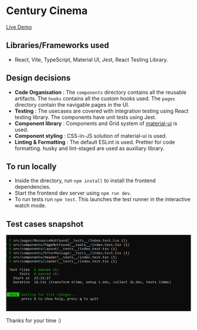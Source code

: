 # Century Cinema
[Live Demo](https://century-cinema.vercel.app/ 'century Cinema')

## Libraries/Frameworks used

-  React, Vite, TypeScript, Material UI, Jest, React Testing Library.

## Design decisions

-  **Code Organisation** : The `components` directory contains all the reusable artifacts. The `hooks` contains all the custom hooks used. The `pages` directory contain the navigable pages in the UI.
-  **Testing** : The usecases are covered with integration testing using React testing library. The components have unit tests using Jest.
-  **Component library** : Components and Grid system of [material-ui](https://material-ui.com/) is used.
-  **Component styling** : CSS-in-JS solution of material-ui is used.
-  **Linting & Formatting** : The default ESLint is used. Prettier for code formatting. husky and lint-staged are used as auxiliary library.

## To run locally

-  Inside the directory, run `npm install` to install the frontend dependencies.
-  Start the frontend dev server using `npm run dev`.
-  To run tests run `npm test`. This launches the test runner in the interactive watch mode.

## Test cases snapshot

![Snapshot of testcases](/docs/testcases.PNG)

Thanks for your time :)

